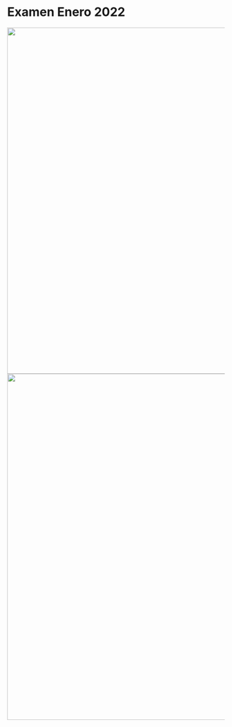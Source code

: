 # Examen Enero 2022

<img src="../../images/cap6_enero_2022-1.png" width="800"/>

<img src="../../images/cap6_enero_2022-2.png" width="800"/>
